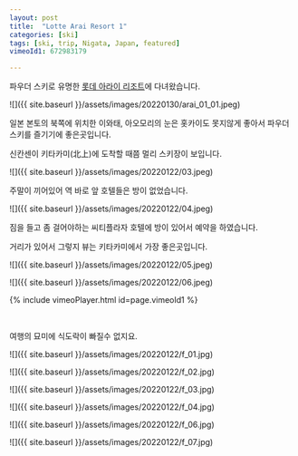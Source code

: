 ```yaml
---
layout: post
title:  "Lotte Arai Resort 1"
categories: [ski]
tags: [ski, trip, Nigata, Japan, featured]
vimeoId1: 672983179

---
```


파우더 스키로 유명한 [롯데 아라이 리조트][arai1]에 다녀왔습니다.

![]({{ site.baseurl }}/assets/images/20220130/arai_01_01.jpeg)

일본 본토의 북쪽에 위치한 이와태, 아오모리의 눈은 홋카이도 못지않게 좋아서 파우더 스키를 즐기기에 좋은곳입니다.

신칸센이 키타카미(北上)에 도착할 때쯤 멀리 스키장이 보입니다. 

![]({{ site.baseurl }}/assets/images/20220122/03.jpeg)

주말이 끼어있어 역 바로 앞 호텔들은 방이 없었습니다. 

![]({{ site.baseurl }}/assets/images/20220122/04.jpeg)

짐을 들고 좀 걸어야하는 씨티플라자 호텔에 방이 있어서 예약을 하였습니다.

거리가 있어서 그렇지 뷰는 키타카미에서 가장 좋은곳입니다.

![]({{ site.baseurl }}/assets/images/20220122/05.jpeg)

![]({{ site.baseurl }}/assets/images/20220122/06.jpeg)



{% include vimeoPlayer.html id=page.vimeoId1 %}

<br>

여행의 묘미에 식도락이 빠질수 없지요.

![]({{ site.baseurl }}/assets/images/20220122/f_01.jpg)

![]({{ site.baseurl }}/assets/images/20220122/f_02.jpg)

![]({{ site.baseurl }}/assets/images/20220122/f_03.jpg)

![]({{ site.baseurl }}/assets/images/20220122/f_04.jpg)

![]({{ site.baseurl }}/assets/images/20220122/f_06.jpg)

![]({{ site.baseurl }}/assets/images/20220122/f_07.jpg)

[arai1]: https://www.lottehotel.com/arai-resort/en.html
